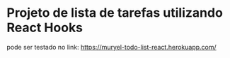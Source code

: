 # Projeto de lista de tarefas utilizando React Hooks

pode ser testado no link: https://muryel-todo-list-react.herokuapp.com/
